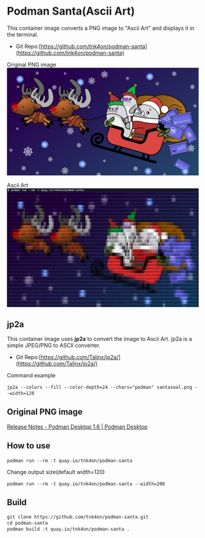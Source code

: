 # Podman Santa(Ascii Art)
This container image converts a PNG image to "Ascii Art" and displays it in the terminal.
- Git Repo:[https://github.com/tnk4on/podman-santa](https://github.com/tnk4on/podman-santa)

Original PNG image
![](santaseal.png)

Ascii Art
![](santaseal-aa.png)


## jp2a
This container image uses **jp2a** to convert the image to Ascii Art.
jp2a is a simple JPEG/PNG to ASCII converter.

- Git Repo:[https://github.com/Talinx/jp2a/](https://github.com/Talinx/jp2a/)

Command example
```
jp2a --colors --fill --color-depth=24 --chars="podman" santaseal.png --width=120
```

## Original PNG image

[Release Notes - Podman Desktop 1.6 | Podman Desktop](https://podman-desktop.io/blog/podman-desktop-release-1.6)

## How to use
```
podman run --rm -t quay.io/tnk4on/podman-santa
```

Change output size(default width=120)
```
podman run --rm -t quay.io/tnk4on/podman-santa --width=200
```

## Build
```
git clone https://github.com/tnk4on/podman-santa.git
cd podman-santa
podman build -t quay.io/tnk4on/podman-santa .
```